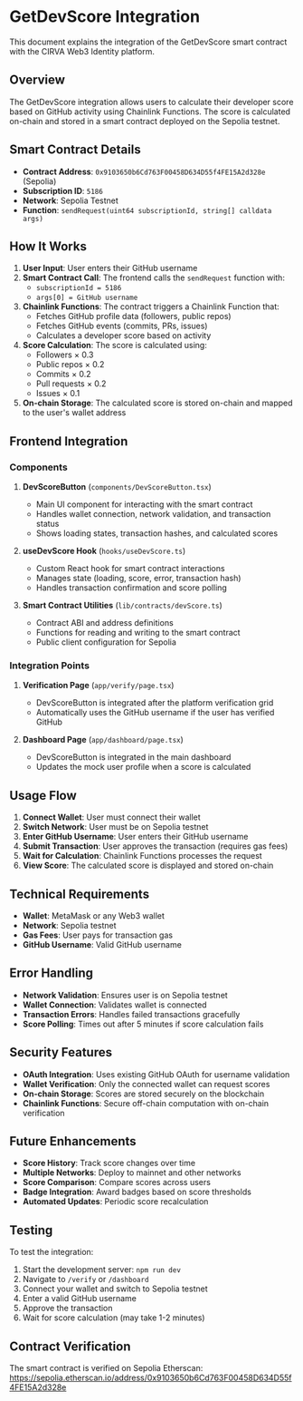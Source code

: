 # GetDevScore Integration

This document explains the integration of the GetDevScore smart contract with the CIRVA Web3 Identity platform.

## Overview

The GetDevScore integration allows users to calculate their developer score based on GitHub activity using Chainlink Functions. The score is calculated on-chain and stored in a smart contract deployed on the Sepolia testnet.

## Smart Contract Details

- **Contract Address**: `0x9103650b6Cd763F00458D634D55f4FE15A2d328e` (Sepolia)
- **Subscription ID**: `5186`
- **Network**: Sepolia Testnet
- **Function**: `sendRequest(uint64 subscriptionId, string[] calldata args)`

## How It Works

1. **User Input**: User enters their GitHub username
2. **Smart Contract Call**: The frontend calls the `sendRequest` function with:
   - `subscriptionId = 5186`
   - `args[0] = GitHub username`
3. **Chainlink Functions**: The contract triggers a Chainlink Function that:
   - Fetches GitHub profile data (followers, public repos)
   - Fetches GitHub events (commits, PRs, issues)
   - Calculates a developer score based on activity
4. **Score Calculation**: The score is calculated using:
   - Followers × 0.3
   - Public repos × 0.2
   - Commits × 0.2
   - Pull requests × 0.2
   - Issues × 0.1
5. **On-chain Storage**: The calculated score is stored on-chain and mapped to the user's wallet address

## Frontend Integration

### Components

1. **DevScoreButton** (`components/DevScoreButton.tsx`)
   - Main UI component for interacting with the smart contract
   - Handles wallet connection, network validation, and transaction status
   - Shows loading states, transaction hashes, and calculated scores

2. **useDevScore Hook** (`hooks/useDevScore.ts`)
   - Custom React hook for smart contract interactions
   - Manages state (loading, score, error, transaction hash)
   - Handles transaction confirmation and score polling

3. **Smart Contract Utilities** (`lib/contracts/devScore.ts`)
   - Contract ABI and address definitions
   - Functions for reading and writing to the smart contract
   - Public client configuration for Sepolia

### Integration Points

1. **Verification Page** (`app/verify/page.tsx`)
   - DevScoreButton is integrated after the platform verification grid
   - Automatically uses the GitHub username if the user has verified GitHub

2. **Dashboard Page** (`app/dashboard/page.tsx`)
   - DevScoreButton is integrated in the main dashboard
   - Updates the mock user profile when a score is calculated

## Usage Flow

1. **Connect Wallet**: User must connect their wallet
2. **Switch Network**: User must be on Sepolia testnet
3. **Enter GitHub Username**: User enters their GitHub username
4. **Submit Transaction**: User approves the transaction (requires gas fees)
5. **Wait for Calculation**: Chainlink Functions processes the request
6. **View Score**: The calculated score is displayed and stored on-chain

## Technical Requirements

- **Wallet**: MetaMask or any Web3 wallet
- **Network**: Sepolia testnet
- **Gas Fees**: User pays for transaction gas
- **GitHub Username**: Valid GitHub username

## Error Handling

- **Network Validation**: Ensures user is on Sepolia testnet
- **Wallet Connection**: Validates wallet is connected
- **Transaction Errors**: Handles failed transactions gracefully
- **Score Polling**: Times out after 5 minutes if score calculation fails

## Security Features

- **OAuth Integration**: Uses existing GitHub OAuth for username validation
- **Wallet Verification**: Only the connected wallet can request scores
- **On-chain Storage**: Scores are stored securely on the blockchain
- **Chainlink Functions**: Secure off-chain computation with on-chain verification

## Future Enhancements

- **Score History**: Track score changes over time
- **Multiple Networks**: Deploy to mainnet and other networks
- **Score Comparison**: Compare scores across users
- **Badge Integration**: Award badges based on score thresholds
- **Automated Updates**: Periodic score recalculation

## Testing

To test the integration:

1. Start the development server: `npm run dev`
2. Navigate to `/verify` or `/dashboard`
3. Connect your wallet and switch to Sepolia testnet
4. Enter a valid GitHub username
5. Approve the transaction
6. Wait for score calculation (may take 1-2 minutes)

## Contract Verification

The smart contract is verified on Sepolia Etherscan:
https://sepolia.etherscan.io/address/0x9103650b6Cd763F00458D634D55f4FE15A2d328e 
